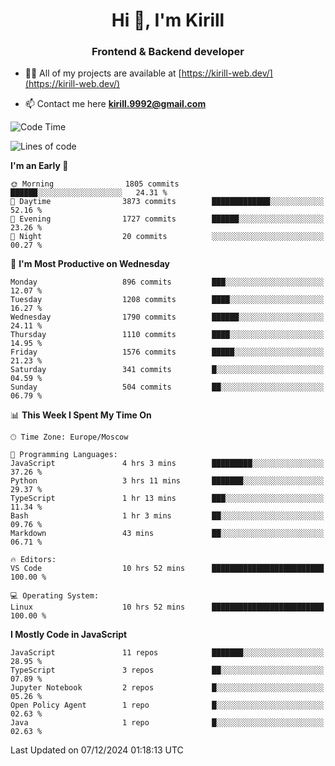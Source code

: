 <h1 align="center">Hi 👋, I'm Kirill</h1>
<h3 align="center">Frontend & Backend developer</h3>

- 👨‍💻 All of my projects are available at [https://kirill-web.dev/](https://kirill-web.dev/)

- 📫 Contact me here **kirill.9992@gmail.com**











<!--START_SECTION:waka-->
![Code Time](http://img.shields.io/badge/Code%20Time-2%2C060%20hrs%2047%20mins-blue)

![Lines of code](https://img.shields.io/badge/From%20Hello%20World%20I%27ve%20Written-5.0%20million%20lines%20of%20code-blue)

**I'm an Early 🐤** 

```text
🌞 Morning                1805 commits        ██████░░░░░░░░░░░░░░░░░░░   24.31 % 
🌆 Daytime                3873 commits        █████████████░░░░░░░░░░░░   52.16 % 
🌃 Evening                1727 commits        ██████░░░░░░░░░░░░░░░░░░░   23.26 % 
🌙 Night                  20 commits          ░░░░░░░░░░░░░░░░░░░░░░░░░   00.27 % 
```
📅 **I'm Most Productive on Wednesday** 

```text
Monday                   896 commits         ███░░░░░░░░░░░░░░░░░░░░░░   12.07 % 
Tuesday                  1208 commits        ████░░░░░░░░░░░░░░░░░░░░░   16.27 % 
Wednesday                1790 commits        ██████░░░░░░░░░░░░░░░░░░░   24.11 % 
Thursday                 1110 commits        ████░░░░░░░░░░░░░░░░░░░░░   14.95 % 
Friday                   1576 commits        █████░░░░░░░░░░░░░░░░░░░░   21.23 % 
Saturday                 341 commits         █░░░░░░░░░░░░░░░░░░░░░░░░   04.59 % 
Sunday                   504 commits         ██░░░░░░░░░░░░░░░░░░░░░░░   06.79 % 
```


📊 **This Week I Spent My Time On** 

```text
🕑︎ Time Zone: Europe/Moscow

💬 Programming Languages: 
JavaScript               4 hrs 3 mins        █████████░░░░░░░░░░░░░░░░   37.26 % 
Python                   3 hrs 11 mins       ███████░░░░░░░░░░░░░░░░░░   29.37 % 
TypeScript               1 hr 13 mins        ███░░░░░░░░░░░░░░░░░░░░░░   11.34 % 
Bash                     1 hr 3 mins         ██░░░░░░░░░░░░░░░░░░░░░░░   09.76 % 
Markdown                 43 mins             ██░░░░░░░░░░░░░░░░░░░░░░░   06.71 % 

🔥 Editors: 
VS Code                  10 hrs 52 mins      █████████████████████████   100.00 % 

💻 Operating System: 
Linux                    10 hrs 52 mins      █████████████████████████   100.00 % 
```

**I Mostly Code in JavaScript** 

```text
JavaScript               11 repos            ███████░░░░░░░░░░░░░░░░░░   28.95 % 
TypeScript               3 repos             ██░░░░░░░░░░░░░░░░░░░░░░░   07.89 % 
Jupyter Notebook         2 repos             █░░░░░░░░░░░░░░░░░░░░░░░░   05.26 % 
Open Policy Agent        1 repo              █░░░░░░░░░░░░░░░░░░░░░░░░   02.63 % 
Java                     1 repo              █░░░░░░░░░░░░░░░░░░░░░░░░   02.63 % 
```




 Last Updated on 07/12/2024 01:18:13 UTC
<!--END_SECTION:waka-->
